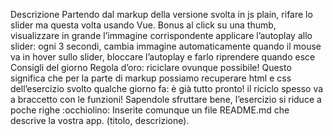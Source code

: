 Descrizione
Partendo dal markup della versione svolta in js plain, rifare lo slider ma questa volta usando Vue.
Bonus
al click su una thumb, visualizzare in grande l’immagine corrispondente
applicare l’autoplay allo slider: ogni 3 secondi, cambia immagine automaticamente
quando il mouse va in hover sullo slider, bloccare l’autoplay e farlo riprendere quando esce
Consigli del giorno
Regola d’oro: riciclare ovunque possibile!
Questo significa che per la parte di markup possiamo recuperare html e css dell’esercizio svolto qualche giorno fa: è già tutto pronto!
il riciclo spesso va a braccetto con le funzioni! Sapendole sfruttare bene, l’esercizio si riduce a poche righe :occhiolino:
Inserite comunque un file README.md che descrive la vostra app. (titolo, descrizione).